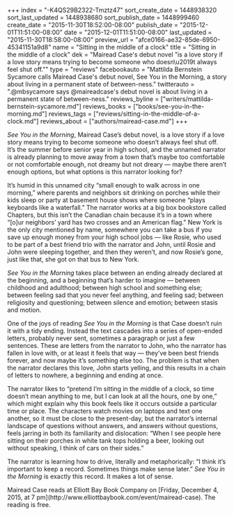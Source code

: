+++
index = "-K4QS29B2322-Tmztz47"
sort_create_date = 1448938320
sort_last_updated = 1448938680
sort_publish_date = 1448999460
create_date = "2015-11-30T18:52:00-08:00"
publish_date = "2015-12-01T11:51:00-08:00"
date = "2015-12-01T11:51:00-08:00"
last_updated = "2015-11-30T18:58:00-08:00"
preview_url = "afce0166-ae32-85de-6950-45341151a9d8"
name = "Sitting in the middle of a clock"
title = "Sitting in the middle of a clock"
dek = "Mairead Case's debut novel \"is a love story if a love story means trying to become someone who doesn\u2019t always feel shut off.\""
type = "reviews"
facebookauto = "Mattilda Bernstein Sycamore calls Mairead Case's debut novel, See You in the Morning, a story about living in a permanent state of between-ness."
twitterauto = ".@mbsycamore says @maireadcase's debut novel is about living in a permanent state of between-ness."
reviews_byline = ["writers/mattilda-bernstein-sycamore.md"]
reviews_books = ["books/see-you-in-the-morning.md"]
reviews_tags = ["reviews/sitting-in-the-middle-of-a-clock.md"]
reviews_about = ["authors/mairead-case.md"]
+++

*See You in the Morning*, Mairead Case’s debut novel, is a love story if a love story means trying to become someone who doesn’t always feel shut off. It’s the summer before senior year in high school, and the unnamed narrator is already planning to move away from a town that’s maybe too comfortable or not comfortable enough, not dreamy but not dreary — maybe there aren’t enough options, but what options is this narrator looking for?

It’s humid in this unnamed city “small enough to walk across in one morning,” where parents and neighbors sit drinking on porches while their kids sleep or party at basement house shows where someone “plays keyboards like a waterfall.” The narrator works at a big box bookstore called Chapters, but this isn’t the Canadian chain because it’s in a town where “[o]ur neighbors’ yard has two crosses and an American flag.” New York is the only city mentioned by name, somewhere you can take a bus if you save up enough money from your high school jobs — like Rosie, who used to be part of a best friend trio with the narrator and John, until Rosie and John were sleeping together, and then they weren’t, and now Rosie’s gone, just like that, she got on that bus to New York.

*See You in the Morning* takes place between an ending already declared at the beginning, and a beginning that’s harder to imagine — between childhood and adulthood; between high school and something else; between feeling sad that you never feel anything, and feeling sad; between religiosity and questioning; between silence and emotion; between stasis and motion.

One of the joys of reading *See You in the Morning* is that Case doesn’t ruin it with a tidy ending. Instead the text cascades into a series of open-ended letters, probably never sent, sometimes a paragraph or just a few sentences. These are letters from the narrator to John, who the narrator has fallen in love with, or at least it feels that way — they’ve been best friends forever, and now maybe it’s something else too. The problem is that when the narrator declares this love, John starts yelling, and this results in a chain of letters to nowhere, a beginning and ending at once.

The narrator likes to “pretend I’m sitting in the middle of a clock, so time doesn’t mean anything to me, but I can look at all the hours, one by one,” which might explain why this book feels like it occurs outside a particular time or place. The characters watch movies on laptops and text one another, so it must be close to the present-day, but the narrator’s internal landscape of questions without answers, and answers without questions, feels jarring in both its familiarity and dislocation: “When I see people here sitting on their porches in white tank tops holding a beer, looking out without speaking, I think of cars on their sides.” 

The narrator is learning how to drive, literally and metaphorically: “I think it’s important to keep a record. Sometimes things make sense later.” *See You in the Morning* is exactly this record. It makes a lot of sense.

<p class="footer">Mairead Case reads at Elliott Bay Book Company on [Friday, December 4, 2015, at 7 pm](http://www.elliottbaybook.com/event/mairead-case). The reading is free.</p>